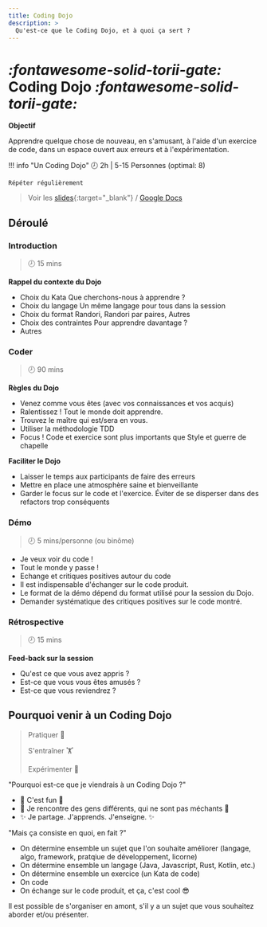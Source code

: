 ```yaml
---
title: Coding Dojo
description: >
  Qu'est-ce que le Coding Dojo, et à quoi ça sert ?
---
```


# <i class="accented">:fontawesome-solid-torii-gate:</i> Coding Dojo <i class="accented">:fontawesome-solid-torii-gate:</i>
**Objectif**

Apprendre quelque chose de nouveau, en s'amusant, à l'aide d'un exercice de code,
dans un espace ouvert aux erreurs et à l'expérimentation.

!!! info "Un Coding Dojo"
	🕗 2h | 5-15 Personnes (optimal: 8)

	Répéter régulièrement

> Voir les [slides](slides.md){:target="_blank"} / [Google Docs](https://docs.google.com/presentation/d/e/2PACX-1vTxTDfWUeYECIuVduRoc-jWB_0koE5vzbmAuc0ujBW-R0gWDpQNx1NqUbBFtA7H5Nlv2FVbGBq7H7bY/embed?slide=id.p)

## Déroulé

### Introduction
> 🕗 15 mins

**Rappel du contexte du Dojo**

* Choix du Kata
  Que cherchons-nous à apprendre ?
* Choix du langage
  Un même langage pour tous dans la session
* Choix du format
  Randori, Randori par paires, Autres
* Choix des contraintes
  Pour apprendre davantage ?
* Autres


### Coder
> 🕗 90 mins

**Règles du Dojo**

* Venez comme vous êtes (avec vos connaissances et vos acquis)
* Ralentissez !
  Tout le monde doit apprendre.
* Trouvez le maître qui est/sera en vous.
* Utiliser la méthodologie TDD 
* Focus !
  Code et exercice sont plus importants que Style et guerre de chapelle
  
**Faciliter le Dojo**

* Laisser le temps aux participants de faire des erreurs
* Mettre en place une atmosphère saine et bienveillante
* Garder le focus sur le code et l'exercice. Éviter de se disperser dans des refactors trop conséquents


### Démo
> 🕗 5 mins/personne (ou binôme)

* Je veux voir du code !
* Tout le monde y passe !
* Echange et critiques positives autour du code
* Il est indispensable d'échanger sur le code produit.
* Le format de la démo dépend du format utilisé pour la session du Dojo.
* Demander systématique des critiques positives sur le code montré.

### Rétrospective
> 🕗 15 mins

**Feed-back sur la session**

* Qu'est ce que vous avez appris ?
* Est-ce que vous vous êtes amusés ?
* Est-ce que vous reviendrez ?


## Pourquoi venir à un Coding Dojo

> Pratiquer 🥋
>
> S'entraîner 🏋️
>
> Expérimenter 🧪

"Pourquoi est-ce que je viendrais à un Coding Dojo ?"
	
* 🌈 C'est fun 🌈
* 🤝 Je rencontre des gens différents, qui ne sont pas méchants 👹
* ✨ Je partage. J'apprends. J'enseigne. ✨


"Mais ça consiste en quoi, en fait ?"
	
* On détermine ensemble un sujet que l'on souhaite améliorer (langage, algo, framework, pratqiue de développement, licorne)
* On détermine ensemble un langage (Java, Javascript, Rust, Kotlin, etc.)
* On détermine ensemble un exercice (un Kata de code)
* On code
* On échange sur le code produit, et ça, c'est cool 😎

Il est possible de s'organiser en amont, s'il y a un sujet que vous souhaitez aborder et/ou présenter.
